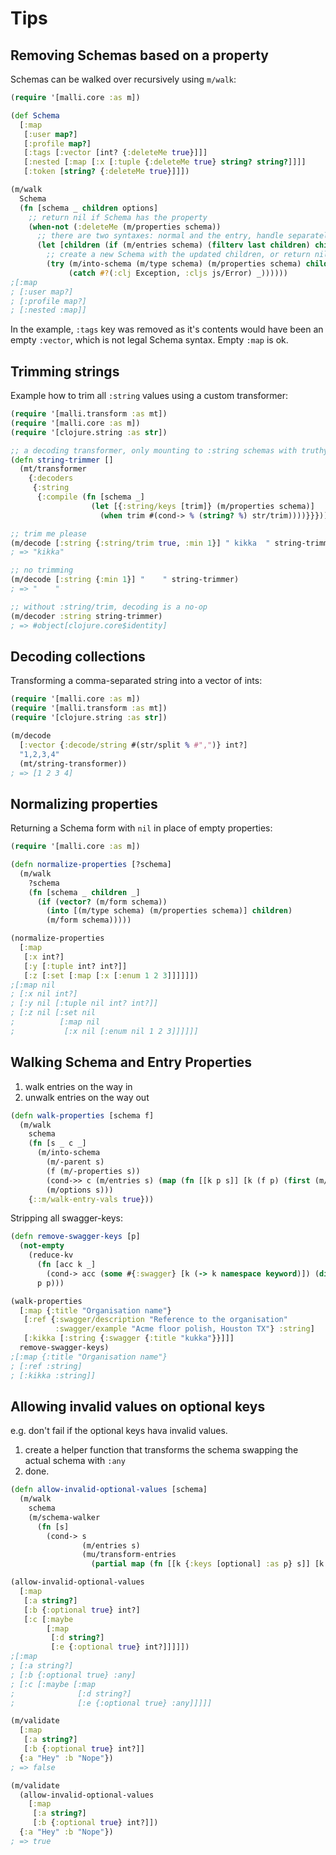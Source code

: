 # Tips

## Removing Schemas based on a property

Schemas can be walked over recursively using `m/walk`:

```clj
(require '[malli.core :as m])

(def Schema
  [:map
   [:user map?]
   [:profile map?]
   [:tags [:vector [int? {:deleteMe true}]]]
   [:nested [:map [:x [:tuple {:deleteMe true} string? string?]]]]
   [:token [string? {:deleteMe true}]]])

(m/walk
  Schema
  (fn [schema _ children options]
    ;; return nil if Schema has the property 
    (when-not (:deleteMe (m/properties schema))
      ;; there are two syntaxes: normal and the entry, handle separately
      (let [children (if (m/entries schema) (filterv last children) children)]
        ;; create a new Schema with the updated children, or return nil
        (try (m/into-schema (m/type schema) (m/properties schema) children options)
             (catch #?(:clj Exception, :cljs js/Error) _))))))
;[:map
; [:user map?] 
; [:profile map?] 
; [:nested :map]]
```

In the example, `:tags` key was removed as it's contents would have been an empty `:vector`, which is not legal Schema syntax. Empty `:map` is ok.

## Trimming strings

Example how to trim all `:string` values using a custom transformer:

```clj
(require '[malli.transform :as mt])
(require '[malli.core :as m])
(require '[clojure.string :as str])

;; a decoding transformer, only mounting to :string schemas with truthy :string/trim property
(defn string-trimmer []
  (mt/transformer
    {:decoders
     {:string
      {:compile (fn [schema _]
                  (let [{:string/keys [trim]} (m/properties schema)]
                    (when trim #(cond-> % (string? %) str/trim))))}}}))

;; trim me please
(m/decode [:string {:string/trim true, :min 1}] " kikka  " string-trimmer)
; => "kikka"

;; no trimming
(m/decode [:string {:min 1}] "    " string-trimmer)
; => "    "

;; without :string/trim, decoding is a no-op
(m/decoder :string string-trimmer)
; => #object[clojure.core$identity]
```

## Decoding collections

Transforming a comma-separated string into a vector of ints:

```clj
(require '[malli.core :as m])
(require '[malli.transform :as mt])
(require '[clojure.string :as str])

(m/decode 
  [:vector {:decode/string #(str/split % #",")} int?] 
  "1,2,3,4" 
  (mt/string-transformer))
; => [1 2 3 4]
```

## Normalizing properties

Returning a Schema form with `nil` in place of empty properties:

```clj
(require '[malli.core :as m])

(defn normalize-properties [?schema]
  (m/walk
    ?schema
    (fn [schema _ children _]
      (if (vector? (m/form schema))
        (into [(m/type schema) (m/properties schema)] children)
        (m/form schema)))))

(normalize-properties
  [:map
   [:x int?]
   [:y [:tuple int? int?]]
   [:z [:set [:map [:x [:enum 1 2 3]]]]]])
;[:map nil
; [:x nil int?]
; [:y nil [:tuple nil int? int?]]
; [:z nil [:set nil
;          [:map nil
;           [:x nil [:enum nil 1 2 3]]]]]]
```

## Walking Schema and Entry Properties

1. walk entries on the way in
2. unwalk entries on the way out

```clj
(defn walk-properties [schema f]
  (m/walk
    schema
    (fn [s _ c _]
      (m/into-schema
        (m/-parent s)
        (f (m/-properties s))
        (cond->> c (m/entries s) (map (fn [[k p s]] [k (f p) (first (m/children s))])))
        (m/options s)))
    {::m/walk-entry-vals true}))
```

Stripping all swagger-keys:

```clj
(defn remove-swagger-keys [p]
  (not-empty
    (reduce-kv
      (fn [acc k _]
        (cond-> acc (some #{:swagger} [k (-> k namespace keyword)]) (dissoc k)))
      p p)))

(walk-properties
  [:map {:title "Organisation name"}
   [:ref {:swagger/description "Reference to the organisation"
          :swagger/example "Acme floor polish, Houston TX"} :string]
   [:kikka [:string {:swagger {:title "kukka"}}]]]
  remove-swagger-keys)
;[:map {:title "Organisation name"}
; [:ref :string]
; [:kikka :string]]
```

## Allowing invalid values on optional keys

e.g. don't fail if the optional keys hava invalid values.

1. create a helper function that transforms the schema swapping the actual schema with `:any`
2. done.

```clj
(defn allow-invalid-optional-values [schema]
  (m/walk
    schema
    (m/schema-walker
      (fn [s]
        (cond-> s
                (m/entries s)
                (mu/transform-entries
                  (partial map (fn [[k {:keys [optional] :as p} s]] [k p (if optional :any s)]))))))))

(allow-invalid-optional-values
  [:map
   [:a string?]
   [:b {:optional true} int?]
   [:c [:maybe
        [:map
         [:d string?]
         [:e {:optional true} int?]]]]])
;[:map
; [:a string?]
; [:b {:optional true} :any]
; [:c [:maybe [:map
;              [:d string?]
;              [:e {:optional true} :any]]]]]

(m/validate
  [:map
   [:a string?]
   [:b {:optional true} int?]]
  {:a "Hey" :b "Nope"})
; => false

(m/validate
  (allow-invalid-optional-values
    [:map
     [:a string?]
     [:b {:optional true} int?]])
  {:a "Hey" :b "Nope"})
; => true
```
